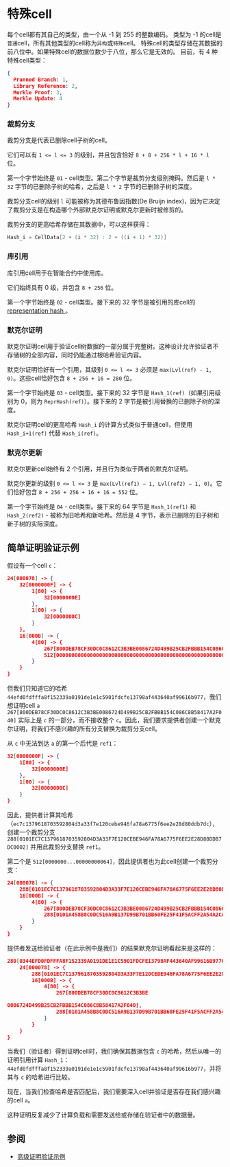 # 特殊cell

每个cell都有其自己的类型，由一个从 -1 到 255 的整数编码。
类型为 -1 的cell是`普通`cell，所有其他类型的cell称为`异构`或`特殊`cell。
特殊cell的类型存储在其数据的前八位中。如果特殊cell的数据位数少于八位，那么它是无效的。
目前，有 4 种特殊cell类型：

```json
{
  Prunned Branch: 1,
  Library Reference: 2,
  Merkle Proof: 3,
  Merkle Update: 4
}
```

### 裁剪分支

裁剪分支是代表已删除cell子树的cell。

它们可以有 `1 <= l <= 3` 的级别，并且包含恰好 `8 + 8 + 256 * l + 16 * l` 位。

第一个字节始终是 `01` - cell类型。第二个字节是裁剪分支级别掩码。然后是 `l * 32` 字节的已删除子树的哈希，之后是 `l * 2` 字节的已删除子树的深度。

裁剪分支cell的级别 `l` 可能被称为其德布鲁因指数(De Bruijn index)，因为它决定了裁剪分支是在构造哪个外部默克尔证明或默克尔更新时被修剪的。

裁剪分支的更高哈希存储在其数据中，可以这样获得：

```cpp
Hash_i = CellData[2 + (i * 32) : 2 + ((i + 1) * 32)]
```

### 库引用

库引用cell用于在智能合约中使用库。

它们始终具有 0 级，并包含 `8 + 256` 位。

第一个字节始终是 `02` - cell类型。接下来的 32 字节是被引用的库cell的[ representation hash ](/develop/data-formats/cell-boc#standard-cell-representation-hash-calculation)。

### 默克尔证明

默克尔证明cell用于验证cell树数据的一部分属于完整树。这种设计允许验证者不存储树的全部内容，同时仍能通过根哈希验证内容。

默克尔证明恰好有一个引用，其级别 `0 <= l <= 3` 必须是 `max(Lvl(ref) - 1, 0)`。这些cell恰好包含 `8 + 256 + 16 = 280` 位。

第一个字节始终是 `03` - cell类型。接下来的 32 字节是 `Hash_1(ref)`（如果引用级别为 0，则为 `ReprHash(ref)`）。接下来的 2 字节是被引用替换的已删除子树的深度。

默克尔证明cell的更高哈希 `Hash_i` 的计算方式类似于普通cell，但使用 `Hash_i+1(ref)` 代替 `Hash_i(ref)`。

### 默克尔更新

默克尔更新cell始终有 2 个引用，并且行为类似于两者的默克尔证明。

默克尔更新的级别 `0 <= l <= 3` 是 `max(Lvl(ref1) − 1, Lvl(ref2) − 1, 0)`。它们恰好包含 `8 + 256 + 256 + 16 + 16 = 552` 位。

第一个字节始终是 `04` - cell类型。接下来的 64 字节是 `Hash_1(ref1)` 和 `Hash_2(ref2)` - 被称为旧哈希和新哈希。然后是 4 字节，表示已删除的旧子树和新子树的实际深度。

## 简单证明验证示例

假设有一个cell `c`：

```json
24[000078] -> {
	32[0000000F] -> {
		1[80] -> {
			32[0000000E]
		},
		1[00] -> {
			32[0000000C]
		}
	},
	16[000B] -> {
		4[80] -> {
			267[800DEB78CF30DC0C8612C3B3BE0086724D499B25CB2FBBB154C086C8B58417A2F040],
			512[00000000000000000000000000000000000000000000000000000000000000000000000000000000000000000000000000000000000000000000000000000064]
		}
	}
}
```

但我们只知道它的哈希 `44efd0fdfffa8f152339a0191de1e1c5901fdcfe13798af443640af99616b977`，我们想证明cell `a` `267[800DEB78CF30DC0C8612C3B3BE0086724D499B25CB2FBBB154C086C8B58417A2F040]` 实际上是 `c` 的一部分，而不接收整个 `c`。因此，我们要求提供者创建一个默克尔证明，将我们不感兴趣的所有分支替换为裁剪分支cell。

从 `c` 中无法到达 `a` 的第一个后代是 `ref1`：

```json
32[0000000F] -> {
	1[80] -> {
		32[0000000E]
	},
	1[00] -> {
		32[0000000C]
	}
}
```

因此，提供者计算其哈希（`ec7c1379618703592804d3a33f7e120cebe946fa78a6775f6ee2e28d80ddb7dc`），创建一个裁剪分支 `288[0101EC7C1379618703592804D3A33F7E120CEBE946FA78A6775F6EE2E28D80DDB7DC0002]` 并用此裁剪分支替换 `ref1`。

第二个是 `512[0000000...00000000064]`，因此提供者也为此cell创建一个裁剪分支：

```json
24[000078] -> {
	288[0101EC7C1379618703592804D3A33F7E120CEBE946FA78A6775F6EE2E28D80DDB7DC0002],
	16[000B] -> {
		4[80] -> {
			267[800DEB78CF30DC0C8612C3B3BE0086724D499B25CB2FBBB154C086C8B58417A2F040],
			288[0101A458B8C0DC516A9B137D99B701BB60FE25F41F5ACFF2A54A2CA4936688880E640000]
		}
	}
}
```

提供者发送给验证者（在此示例中是我们）的结果默克尔证明看起来是这样的：

```json
280[0344EFD0FDFFFA8F152339A0191DE1E1C5901FDCFE13798AF443640AF99616B9770003] -> {
	24[000078] -> {
		288[0101EC7C1379618703592804D3A33F7E120CEBE946FA78A6775F6EE2E28D80DDB7DC0002],
		16[000B] -> {
			4[80] -> {
				267[800DEB78CF30DC0C8612C3B3BE

0086724D499B25CB2FBBB154C086C8B58417A2F040],
				288[0101A458B8C0DC516A9B137D99B701BB60FE25F41F5ACFF2A54A2CA4936688880E640000]
			}
		}
	}
}
```

当我们（验证者）得到证明cell时，我们确保其数据包含 `c` 的哈希，然后从唯一的证明引用计算 `Hash_1`：`44efd0fdfffa8f152339a0191de1e1c5901fdcfe13798af443640af99616b977`，并将其与 `c` 的哈希进行比较。

现在，当我们检查哈希是否匹配后，我们需要深入cell并验证是否存在我们感兴趣的cell `a`。

这种证明反复减少了计算负载和需要发送给或存储在验证者中的数据量。

## 参阅

- [高级证明验证示例](/develop/data-formats/proofs)
